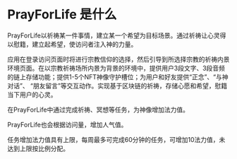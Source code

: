 # PrayForLife 是什么

PrayForLife以祈祷某一件事情，建立某一个希望为目标场景。通过祈祷让心灵得以慰籍，建立起希望，使访问者注入神的力量。

应用在登录访问页面时将进行宗教信仰的选择，然后引导到所选择宗教的祈祷内景环境页面。在以宗教祈祷场所内景为背景的环境中，提供用户3段文字、3段音频的链上存储功能；提供1-5个NFT神像守护槽位；为用户和好友提供“正念”、“与神对话”、 “朋友留言”等交互动作。实现基于区块链的祈祷，存储心愿和希望，慰籍当下用户的心灵。

在PrayForLife中通过完成祈祷、冥想等任务，为神像增加法力值。  

PrayForLife也会根据访问量，增加人气值。

任务增加法力值具有上限，每周最多可完成60分钟的任务，可增加10法力值，未达到上限按比例分配。
